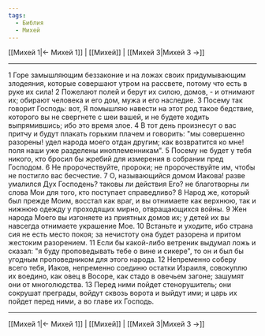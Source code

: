 ```yaml
---
tags:
  - Библия
  - Михей
---
```

[[Михей 1|← Михей 1]] | [[Михей]] | [[Михей 3|Михей 3 →]]

---
1 Горе замышляющим беззаконие и на ложах своих придумывающим злодеяния, которые совершают утром на рассвете, потому что есть в руке их сила!
2 Пожелают полей и берут их силою, домов, - и отнимают их; обирают человека и его дом, мужа и его наследие.
3 Посему так говорит Господь: вот, Я помышляю навести на этот род такое бедствие, которого вы не свергнете с шеи вашей, и не будете ходить выпрямившись; ибо это время злое.
4 В тот день произнесут о вас притчу и будут плакать горьким плачем и говорить: "мы совершенно разорены! удел народа моего отдан другим; как возвратится ко мне! поля наши уже разделены иноплеменникам".
5 Посему не будет у тебя никого, кто бросил бы жребий для измерения в собрании пред Господом.
6 Не пророчествуйте, пророки; не пророчествуйте им, чтобы не постигло вас бесчестие.
7 О, называющийся домом Иакова! разве умалился Дух Господень? таковы ли действия Его? не благотворны ли слова Мои для того, кто поступает справедливо?
8 Народ же, который был прежде Моим, восстал как враг, и вы отнимаете как верхнюю, так и нижнюю одежду у проходящих мирно, отвращающихся войны.
9 Жен народа Моего вы изгоняете из приятных домов их; у детей их вы навсегда отнимаете украшение Мое.
10 Встаньте и уходите, ибо страна сия не есть место покоя; за нечистоту она будет разорена и притом жестоким разорением.
11 Если бы какой-либо ветреник выдумал ложь и сказал: "я буду проповедывать тебе о вине и сикере", то он и был бы угодным проповедником для этого народа.
12 Непременно соберу всего тебя, Иаков, непременно соединю остатки Израиля, совокуплю их воедино, как овец в Восоре, как стадо в овечьем загоне; зашумят они от многолюдства.
13 Перед ними пойдет стенорушитель; они сокрушат преграды, войдут сквозь ворота и выйдут ими; и царь их пойдет перед ними, а во главе их Господь.

---
[[Михей 1|← Михей 1]] | [[Михей]] | [[Михей 3|Михей 3 →]]
